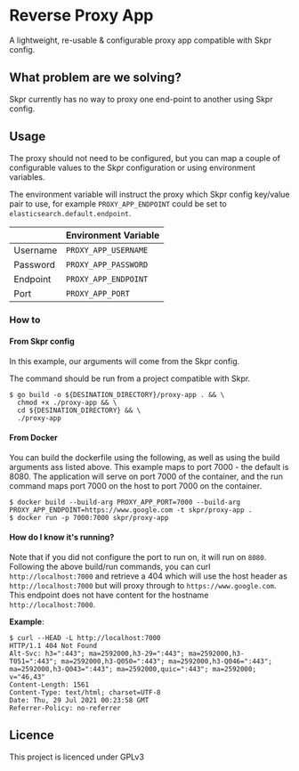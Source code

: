 Reverse Proxy App
=======================

A lightweight, re-usable & configurable proxy app compatible with Skpr config.

## What problem are we solving?

Skpr currently has no way to proxy one end-point to another using Skpr config.

## Usage

The proxy should not need to be configured, but you can map a couple of 
configurable values to the Skpr configuration or using environment variables.

The environment variable will instruct the proxy which Skpr config key/value
pair to use, for example `PROXY_APP_ENDPOINT` could be set to
`elasticsearch.default.endpoint`.

|          | Environment Variable |
|----------|----------------------|
| Username | `PROXY_APP_USERNAME` |
| Password | `PROXY_APP_PASSWORD` |
| Endpoint | `PROXY_APP_ENDPOINT` |
| Port     | `PROXY_APP_PORT`     |

### How to

#### From Skpr config

In this example, our arguments will come from the Skpr config.

The command should be run from a project compatible with Skpr.

```shell
$ go build -o ${DESINATION_DIRECTORY}/proxy-app . && \
  chmod +x ./proxy-app && \
  cd ${DESINATION_DIRECTORY} && \
  ./proxy-app
```

#### From Docker

You can build the dockerfile using the following, as well as using the build
arguments ass listed above. This example maps to port 7000 - the default 
is 8080. The application will serve on port 7000 of the container, and the
run command maps port 7000 on the host to port 7000 on the container.

```shell
$ docker build --build-arg PROXY_APP_PORT=7000 --build-arg PROXY_APP_ENDPOINT=https://www.google.com -t skpr/proxy-app .
$ docker run -p 7000:7000 skpr/proxy-app
```

#### How do I know it's running?

Note that if you did not configure the port to run on, it will run on `8080`.
Following the above build/run commands, you can curl `http://localhost:7000` 
and retrieve a 404 which will use the host header as `http://localhost:7000`
but will proxy through to `https://www.google.com`. This endpoint does not
have content for the hostname `http://localhost:7000`.

**Example**:
```shell
$ curl --HEAD -L http://localhost:7000
HTTP/1.1 404 Not Found
Alt-Svc: h3=":443"; ma=2592000,h3-29=":443"; ma=2592000,h3-T051=":443"; ma=2592000,h3-Q050=":443"; ma=2592000,h3-Q046=":443"; ma=2592000,h3-Q043=":443"; ma=2592000,quic=":443"; ma=2592000; v="46,43"
Content-Length: 1561
Content-Type: text/html; charset=UTF-8
Date: Thu, 29 Jul 2021 00:23:58 GMT
Referrer-Policy: no-referrer
```

## Licence

This project is licenced under GPLv3